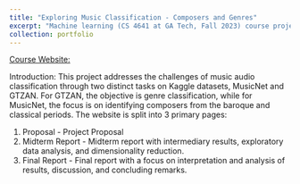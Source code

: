 ```yaml
---
title: "Exploring Music Classification - Composers and Genres"
excerpt: "Machine learning (CS 4641 at GA Tech, Fall 2023) course project on exploring music data classification on two distinct datasets with two largely different methods - neural networks and trees."
collection: portfolio
---
```


[Course Website: ](https://abarton51.github.io/CS_4641_Project/tabs/final_report.html)

Introduction: This project addresses the challenges of music audio classification through two distinct tasks on Kaggle datasets, MusicNet and GTZAN. For GTZAN, the objective is genre classification, while for MusicNet, the focus is on identifying composers from the baroque and classical periods. The website is split into 3 primary pages: 
1. Proposal - Project Proposal
2. Midterm Report - Midterm report with intermediary results, exploratory data analysis, and dimensionality reduction.
3. Final Report - Final report with a focus on interpretation and analysis of results, discussion, and concluding remarks.

